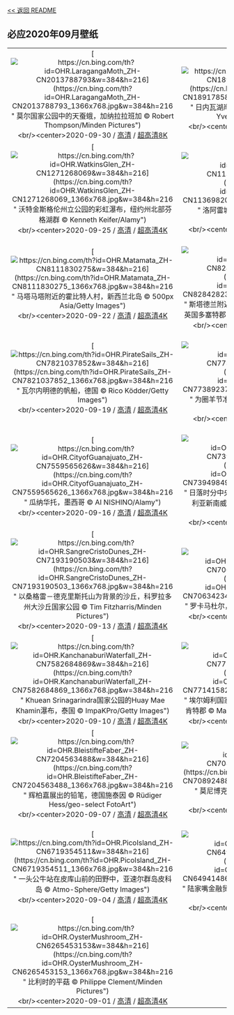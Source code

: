 [<< 返回 README](../../README.md)
## 必应2020年09月壁纸
||||
|:---:|:---:|:---:|
|[![https://cn.bing.com/th?id=OHR.LaragangaMoth_ZH-CN2013788793&w=384&h=216](https://cn.bing.com/th?id=OHR.LaragangaMoth_ZH-CN2013788793_1366x768.jpg&w=384&h=216 " &#10;莫尔国家公园中的天蚕蛾，加纳拉拉班加&#10;© Robert Thompson/Minden Pictures")](https://cn.bing.com/search?q=%E8%8E%AB%E5%B0%94%E5%9B%BD%E5%AE%B6%E5%85%AC%E5%9B%AD%E4%B8%AD%E7%9A%84%E5%A4%A9%E8%9A%95%E8%9B%BE%EF%BC%8C%E5%8A%A0%E7%BA%B3%E6%8B%89%E6%8B%89%E7%8F%AD%E5%8A%A0&form=hpcapt&mkt=zh-cn&filters=HpDate:"20200930_1600")<br/><center>2020-09-30 / [高清](https://cn.bing.com/th?id=OHR.LaragangaMoth_ZH-CN2013788793_1920x1200.jpg&w=1920&h=1200) / [超高清8K](https://cn.bing.comhttps://cn.bing.com/th?id=OHR.LaragangaMoth_ZH-CN2013788793_UHD.jpg)<center/>|[![https://cn.bing.com/th?id=OHR.Lavaux_ZH-CN1891785892&w=384&h=216](https://cn.bing.com/th?id=OHR.Lavaux_ZH-CN1891785892_1366x768.jpg&w=384&h=216 " &#10;日内瓦湖岸上陡峭的拉沃葡萄园梯田，瑞士&#10;© Yves Marcoux/plainpicture")](https://cn.bing.com/search?q=%E6%97%A5%E5%86%85%E7%93%A6%E6%B9%96%E5%B2%B8%E4%B8%8A%E9%99%A1%E5%B3%AD%E7%9A%84%E6%8B%89%E6%B2%83%E8%91%A1%E8%90%84%E5%9B%AD%E6%A2%AF%E7%94%B0%EF%BC%8C%E7%91%9E%E5%A3%AB&form=hpcapt&mkt=zh-cn&filters=HpDate:"20200929_1600")<br/><center>2020-09-29 / [高清](https://cn.bing.com/th?id=OHR.Lavaux_ZH-CN1891785892_1920x1200.jpg&w=1920&h=1200) / [超高清4K](https://cn.bing.com/th?id=OHR.Lavaux_ZH-CN1891785892_UHD.jpg&w=3840&h=2160)<center/>|[![https://cn.bing.com/th?id=OHR.GreatBlueShark_ZH-CN1757082635&w=384&h=216](https://cn.bing.com/th?id=OHR.GreatBlueShark_ZH-CN1757082635_1366x768.jpg&w=384&h=216 " &#10;北大西洋亚速尔群岛附近的大青鲨&#10;© Nuno Sa/Minden Pictures")](https://cn.bing.com/search?q=%E5%8C%97%E5%A4%A7%E8%A5%BF%E6%B4%8B%E4%BA%9A%E9%80%9F%E5%B0%94%E7%BE%A4%E5%B2%9B%E9%99%84%E8%BF%91%E7%9A%84%E5%A4%A7%E9%9D%92%E9%B2%A8&form=hpcapt&mkt=zh-cn&filters=HpDate:"20200928_1600")<br/><center>2020-09-28 / [高清](https://cn.bing.com/th?id=OHR.GreatBlueShark_ZH-CN1757082635_1920x1200.jpg&w=1920&h=1200) / [超高清4K](https://cn.bing.com/th?id=OHR.GreatBlueShark_ZH-CN1757082635_UHD.jpg&w=3840&h=2160)<center/>|
|[![https://cn.bing.com/th?id=OHR.WatkinsGlen_ZH-CN1271268069&w=384&h=216](https://cn.bing.com/th?id=OHR.WatkinsGlen_ZH-CN1271268069_1366x768.jpg&w=384&h=216 " &#10;沃特金斯格伦州立公园的彩虹瀑布，纽约州北部芬格湖群&#10;© Kenneth Keifer/Alamy")](https://cn.bing.com/search?q=%E6%B2%83%E7%89%B9%E9%87%91%E6%96%AF%E6%A0%BC%E4%BC%A6%E5%B7%9E%E7%AB%8B%E5%85%AC%E5%9B%AD%E7%9A%84%E5%BD%A9%E8%99%B9%E7%80%91%E5%B8%83%EF%BC%8C%E7%BA%BD%E7%BA%A6%E5%B7%9E%E5%8C%97%E9%83%A8%E8%8A%AC%E6%A0%BC%E6%B9%96%E7%BE%A4&form=hpcapt&mkt=zh-cn&filters=HpDate:"20200925_1600")<br/><center>2020-09-25 / [高清](https://cn.bing.com/th?id=OHR.WatkinsGlen_ZH-CN1271268069_1920x1200.jpg&w=1920&h=1200) / [超高清4K](https://cn.bing.com/th?id=OHR.WatkinsGlen_ZH-CN1271268069_UHD.jpg&w=3840&h=2160)<center/>|[![https://cn.bing.com/th?id=OHR.LoarreCastle_ZH-CN1136982025&w=384&h=216](https://cn.bing.com/th?id=OHR.LoarreCastle_ZH-CN1136982025_1366x768.jpg&w=384&h=216 " &#10;洛阿雷城堡，西班牙韦斯卡&#10;© Sebastian Wasek/Alamy")](https://cn.bing.com/search?q=%E6%B4%9B%E9%98%BF%E9%9B%B7%E5%9F%8E%E5%A0%A1%EF%BC%8C%E8%A5%BF%E7%8F%AD%E7%89%99%E9%9F%A6%E6%96%AF%E5%8D%A1&form=hpcapt&mkt=zh-cn&filters=HpDate:"20200925_1600")<br/><center>2020-09-25 / [高清](https://cn.bing.com/th?id=OHR.LoarreCastle_ZH-CN1136982025_1920x1200.jpg&w=1920&h=1200) / [超高清4K](https://cn.bing.com/th?id=OHR.LoarreCastle_ZH-CN1136982025_UHD.jpg&w=3840&h=2160)<center/>|[![https://cn.bing.com/th?id=OHR.GoldenGinkgo_ZH-CN8507013452&w=384&h=216](https://cn.bing.com/th?id=OHR.GoldenGinkgo_ZH-CN8507013452_1366x768.jpg&w=384&h=216 " &#10;玄武湖公园的金色银杏叶，中国南京&#10;© SIPA Asia/ZUMA Wire/Alamy")](https://cn.bing.com/search?q=%E7%8E%84%E6%AD%A6%E6%B9%96%E5%85%AC%E5%9B%AD%E7%9A%84%E9%87%91%E8%89%B2%E9%93%B6%E6%9D%8F%E5%8F%B6%EF%BC%8C%E4%B8%AD%E5%9B%BD%E5%8D%97%E4%BA%AC&form=hpcapt&mkt=zh-cn&filters=HpDate:"20200923_1600")<br/><center>2020-09-23 / [高清](https://cn.bing.com/th?id=OHR.GoldenGinkgo_ZH-CN8507013452_1920x1200.jpg&w=1920&h=1200) / [超高清](https://cn.bing.comhttps://cn.bing.com/th?id=OHR.GoldenGinkgo_ZH-CN8507013452_UHD.jpg)<center/>|
|[![https://cn.bing.com/th?id=OHR.Matamata_ZH-CN8111830275&w=384&h=216](https://cn.bing.com/th?id=OHR.Matamata_ZH-CN8111830275_1366x768.jpg&w=384&h=216 " &#10;马塔马塔附近的霍比特人村，新西兰北岛&#10;© 500px Asia/Getty Images")](https://cn.bing.com/search?q=%E9%A9%AC%E5%A1%94%E9%A9%AC%E5%A1%94%E9%99%84%E8%BF%91%E7%9A%84%E9%9C%8D%E6%AF%94%E7%89%B9%E4%BA%BA%E6%9D%91%EF%BC%8C%E6%96%B0%E8%A5%BF%E5%85%B0%E5%8C%97%E5%B2%9B&form=hpcapt&mkt=zh-cn&filters=HpDate:"20200922_1600")<br/><center>2020-09-22 / [高清](https://cn.bing.com/th?id=OHR.Matamata_ZH-CN8111830275_1920x1200.jpg&w=1920&h=1200) / [超高清4K](https://cn.bing.com/th?id=OHR.Matamata_ZH-CN8111830275_UHD.jpg&w=3840&h=2160)<center/>|[![https://cn.bing.com/th?id=OHR.DorsetHeather_ZH-CN8284282373&w=384&h=216](https://cn.bing.com/th?id=OHR.DorsetHeather_ZH-CN8284282373_1366x768.jpg&w=384&h=216 " &#10;斯塔德兰附近荒野上丛生的紫色和粉红色帚石楠，英国多塞特郡&#10;© allou/iStock/Getty Images Plus")](https://cn.bing.com/search?q=%E6%96%AF%E5%A1%94%E5%BE%B7%E5%85%B0%E9%99%84%E8%BF%91%E8%8D%92%E9%87%8E%E4%B8%8A%E4%B8%9B%E7%94%9F%E7%9A%84%E7%B4%AB%E8%89%B2%E5%92%8C%E7%B2%89%E7%BA%A2%E8%89%B2%E5%B8%9A%E7%9F%B3%E6%A5%A0%EF%BC%8C%E8%8B%B1%E5%9B%BD%E5%A4%9A%E5%A1%9E%E7%89%B9%E9%83%A1&form=hpcapt&mkt=zh-cn&filters=HpDate:"20200921_1600")<br/><center>2020-09-21 / [高清](https://cn.bing.com/th?id=OHR.DorsetHeather_ZH-CN8284282373_1920x1200.jpg&w=1920&h=1200) / [超高清](https://cn.bing.comhttps://cn.bing.com/th?id=OHR.DorsetHeather_ZH-CN8284282373_UHD.jpg)<center/>|[![https://cn.bing.com/th?id=OHR.MontereyPup_ZH-CN7914017418&w=384&h=216](https://cn.bing.com/th?id=OHR.MontereyPup_ZH-CN7914017418_1366x768.jpg&w=384&h=216 " &#10;海獭妈妈和新生的小狗，加利福尼亚蒙特雷湾&#10;© Suzi Eszterhas/Minden Pictures")](https://cn.bing.com/search?q=%E6%B5%B7%E7%8D%AD%E5%A6%88%E5%A6%88%E5%92%8C%E6%96%B0%E7%94%9F%E7%9A%84%E5%B0%8F%E7%8B%97%EF%BC%8C%E5%8A%A0%E5%88%A9%E7%A6%8F%E5%B0%BC%E4%BA%9A%E8%92%99%E7%89%B9%E9%9B%B7%E6%B9%BE&form=hpcapt&mkt=zh-cn&filters=HpDate:"20200920_1600")<br/><center>2020-09-20 / [高清](https://cn.bing.com/th?id=OHR.MontereyPup_ZH-CN7914017418_1920x1200.jpg&w=1920&h=1200) / [超高清4K](https://cn.bing.com/th?id=OHR.MontereyPup_ZH-CN7914017418_UHD.jpg&w=3840&h=2160)<center/>|
|[![https://cn.bing.com/th?id=OHR.PirateSails_ZH-CN7821037852&w=384&h=216](https://cn.bing.com/th?id=OHR.PirateSails_ZH-CN7821037852_1366x768.jpg&w=384&h=216 " &#10;瓦尔内明德的帆船，德国&#10;© Rico Ködder/Getty Images")](https://cn.bing.com/search?q=%E7%93%A6%E5%B0%94%E5%86%85%E6%98%8E%E5%BE%B7%E7%9A%84%E5%B8%86%E8%88%B9%EF%BC%8C%E5%BE%B7%E5%9B%BD&form=hpcapt&mkt=zh-cn&filters=HpDate:"20200919_1600")<br/><center>2020-09-19 / [高清](https://cn.bing.com/th?id=OHR.PirateSails_ZH-CN7821037852_1920x1200.jpg&w=1920&h=1200) / [超高清4K](https://cn.bing.com/th?id=OHR.PirateSails_ZH-CN7821037852_UHD.jpg&w=3840&h=2160)<center/>|[![https://cn.bing.com/th?id=OHR.IcelandicRettir_ZH-CN7738923773&w=384&h=216](https://cn.bing.com/th?id=OHR.IcelandicRettir_ZH-CN7738923773_1366x768.jpg&w=384&h=216 " &#10;为圈羊节准备的冰岛羊&#10;© Pieter Tytgat/Getty Images")](https://cn.bing.com/search?q=%E4%B8%BA%E5%9C%88%E7%BE%8A%E8%8A%82%E5%87%86%E5%A4%87%E7%9A%84%E5%86%B0%E5%B2%9B%E7%BE%8A&form=hpcapt&mkt=zh-cn&filters=HpDate:"20200918_1600")<br/><center>2020-09-18 / [高清](https://cn.bing.com/th?id=OHR.IcelandicRettir_ZH-CN7738923773_1920x1200.jpg&w=1920&h=1200) / [超高清](https://cn.bing.comhttps://cn.bing.com/th?id=OHR.IcelandicRettir_ZH-CN7738923773_UHD.jpg)<center/>|[![https://cn.bing.com/th?id=OHR.MistyVineyard_ZH-CN7642034150&w=384&h=216](https://cn.bing.com/th?id=OHR.MistyVineyard_ZH-CN7642034150_1366x768.jpg&w=384&h=216 " &#10;波尔多葡萄园，法国&#10;© agefotostock/Alamy")](https://cn.bing.com/search?q=%E6%B3%A2%E5%B0%94%E5%A4%9A%E8%91%A1%E8%90%84%E5%9B%AD%EF%BC%8C%E6%B3%95%E5%9B%BD&form=hpcapt&mkt=zh-cn&filters=HpDate:"20200917_1600")<br/><center>2020-09-17 / [高清](https://cn.bing.com/th?id=OHR.MistyVineyard_ZH-CN7642034150_1920x1200.jpg&w=1920&h=1200) / [超高清4K](https://cn.bing.com/th?id=OHR.MistyVineyard_ZH-CN7642034150_UHD.jpg&w=3840&h=2160)<center/>|
|[![https://cn.bing.com/th?id=OHR.CityofGuanajuato_ZH-CN7559565626&w=384&h=216](https://cn.bing.com/th?id=OHR.CityofGuanajuato_ZH-CN7559565626_1366x768.jpg&w=384&h=216 " &#10;瓜纳华托，墨西哥&#10;© AI NISHINO/Alamy")](https://cn.bing.com/search?q=%E7%93%9C%E7%BA%B3%E5%8D%8E%E6%89%98%EF%BC%8C%E5%A2%A8%E8%A5%BF%E5%93%A5&form=hpcapt&mkt=zh-cn&filters=HpDate:"20200916_1600")<br/><center>2020-09-16 / [高清](https://cn.bing.com/th?id=OHR.CityofGuanajuato_ZH-CN7559565626_1920x1200.jpg&w=1920&h=1200) / [超高清4K](https://cn.bing.com/th?id=OHR.CityofGuanajuato_ZH-CN7559565626_UHD.jpg&w=3840&h=2160)<center/>|[![https://cn.bing.com/th?id=OHR.LifeguardEntrance_ZH-CN7394984988&w=384&h=216](https://cn.bing.com/th?id=OHR.LifeguardEntrance_ZH-CN7394984988_1366x768.jpg&w=384&h=216 " &#10;日落时分中央海岸入口海滩上的救生员小屋，澳大利亚新南威尔士州&#10;© Yury Prokopenko/Getty Images")](https://cn.bing.com/search?q=%E6%97%A5%E8%90%BD%E6%97%B6%E5%88%86%E4%B8%AD%E5%A4%AE%E6%B5%B7%E5%B2%B8%E5%85%A5%E5%8F%A3%E6%B5%B7%E6%BB%A9%E4%B8%8A%E7%9A%84%E6%95%91%E7%94%9F%E5%91%98%E5%B0%8F%E5%B1%8B%EF%BC%8C%E6%BE%B3%E5%A4%A7%E5%88%A9%E4%BA%9A%E6%96%B0%E5%8D%97%E5%A8%81%E5%B0%94%E5%A3%AB%E5%B7%9E&form=hpcapt&mkt=zh-cn&filters=HpDate:"20200915_1600")<br/><center>2020-09-15 / [高清](https://cn.bing.com/th?id=OHR.LifeguardEntrance_ZH-CN7394984988_1920x1200.jpg&w=1920&h=1200) / [超高清4K](https://cn.bing.com/th?id=OHR.LifeguardEntrance_ZH-CN7394984988_UHD.jpg&w=3840&h=2160)<center/>|[![https://cn.bing.com/th?id=OHR.YellowBells_ZH-CN7296699570&w=384&h=216](https://cn.bing.com/th?id=OHR.YellowBells_ZH-CN7296699570_1366x768.jpg&w=384&h=216 " &#10;在食用黄钟花的红喉北蜂鸟，德克萨斯州丘陵地&#10;© Rolf Nussbaumer/Danita Delimont")](https://cn.bing.com/search?q=%E5%9C%A8%E9%A3%9F%E7%94%A8%E9%BB%84%E9%92%9F%E8%8A%B1%E7%9A%84%E7%BA%A2%E5%96%89%E5%8C%97%E8%9C%82%E9%B8%9F%EF%BC%8C%E5%BE%B7%E5%85%8B%E8%90%A8%E6%96%AF%E5%B7%9E%E4%B8%98%E9%99%B5%E5%9C%B0&form=hpcapt&mkt=zh-cn&filters=HpDate:"20200914_1600")<br/><center>2020-09-14 / [高清](https://cn.bing.com/th?id=OHR.YellowBells_ZH-CN7296699570_1920x1200.jpg&w=1920&h=1200) / [超高清4K](https://cn.bing.com/th?id=OHR.YellowBells_ZH-CN7296699570_UHD.jpg&w=3840&h=2160)<center/>|
|[![https://cn.bing.com/th?id=OHR.SangreCristoDunes_ZH-CN7193190503&w=384&h=216](https://cn.bing.com/th?id=OHR.SangreCristoDunes_ZH-CN7193190503_1366x768.jpg&w=384&h=216 " &#10;以桑格雷－德克里斯托山为背景的沙丘，科罗拉多州大沙丘国家公园&#10;© Tim Fitzharris/Minden Pictures")](https://cn.bing.com/search?q=%E4%BB%A5%E6%A1%91%E6%A0%BC%E9%9B%B7%EF%BC%8D%E5%BE%B7%E5%85%8B%E9%87%8C%E6%96%AF%E6%89%98%E5%B1%B1%E4%B8%BA%E8%83%8C%E6%99%AF%E7%9A%84%E6%B2%99%E4%B8%98%EF%BC%8C%E7%A7%91%E7%BD%97%E6%8B%89%E5%A4%9A%E5%B7%9E%E5%A4%A7%E6%B2%99%E4%B8%98%E5%9B%BD%E5%AE%B6%E5%85%AC%E5%9B%AD&form=hpcapt&mkt=zh-cn&filters=HpDate:"20200913_1600")<br/><center>2020-09-13 / [高清](https://cn.bing.com/th?id=OHR.SangreCristoDunes_ZH-CN7193190503_1920x1200.jpg&w=1920&h=1200) / [超高清4K](https://cn.bing.com/th?id=OHR.SangreCristoDunes_ZH-CN7193190503_UHD.jpg&w=3840&h=2160)<center/>|[![https://cn.bing.com/th?id=OHR.MedievalRocamadour_ZH-CN7063423495&w=384&h=216](https://cn.bing.com/th?id=OHR.MedievalRocamadour_ZH-CN7063423495_1366x768.jpg&w=384&h=216 " &#10;罗卡马杜尔，法国&#10;© Rrrainbow/Getty Images")](https://cn.bing.com/search?q=%E7%BD%97%E5%8D%A1%E9%A9%AC%E6%9D%9C%E5%B0%94%EF%BC%8C%E6%B3%95%E5%9B%BD&form=hpcapt&mkt=zh-cn&filters=HpDate:"20200912_1600")<br/><center>2020-09-12 / [高清](https://cn.bing.com/th?id=OHR.MedievalRocamadour_ZH-CN7063423495_1920x1200.jpg&w=1920&h=1200) / [超高清4K](https://cn.bing.com/th?id=OHR.MedievalRocamadour_ZH-CN7063423495_UHD.jpg&w=3840&h=2160)<center/>|[![https://cn.bing.com/th?id=OHR.TorontoSky_ZH-CN6932705886&w=384&h=216](https://cn.bing.com/th?id=OHR.TorontoSky_ZH-CN6932705886_1366x768.jpg&w=384&h=216 " &#10;日落时的多伦多天际线&#10;© diegograndi/Getty Images")](https://cn.bing.com/search?q=%E6%97%A5%E8%90%BD%E6%97%B6%E7%9A%84%E5%A4%9A%E4%BC%A6%E5%A4%9A%E5%A4%A9%E9%99%85%E7%BA%BF&form=hpcapt&mkt=zh-cn&filters=HpDate:"20200911_1600")<br/><center>2020-09-11 / [高清](https://cn.bing.com/th?id=OHR.TorontoSky_ZH-CN6932705886_1920x1200.jpg&w=1920&h=1200) / [超高清](https://cn.bing.comhttps://cn.bing.com/th?id=OHR.TorontoSky_ZH-CN6932705886_UHD.jpg)<center/>|
|[![https://cn.bing.com/th?id=OHR.KanchanaburiWaterfall_ZH-CN7582684869&w=384&h=216](https://cn.bing.com/th?id=OHR.KanchanaburiWaterfall_ZH-CN7582684869_1366x768.jpg&w=384&h=216 " &#10;Khuean Srinagarindra国家公园的Huay Mae Khamin瀑布，泰国&#10;© ImpaKPro/Getty Images")](https://cn.bing.com/search?q=Khuean&form=hpcapt&mkt=zh-cn&filters=HpDate:"20200910_1600")<br/><center>2020-09-10 / [高清](https://cn.bing.com/th?id=OHR.KanchanaburiWaterfall_ZH-CN7582684869_1920x1200.jpg&w=1920&h=1200) / [超高清4K](https://cn.bing.com/th?id=OHR.KanchanaburiWaterfall_ZH-CN7582684869_UHD.jpg&w=3840&h=2160)<center/>|[![https://cn.bing.com/th?id=OHR.BeardedReedling_ZH-CN7714158275&w=384&h=216](https://cn.bing.com/th?id=OHR.BeardedReedling_ZH-CN7714158275_1366x768.jpg&w=384&h=216 " &#10;埃尔姆利国家自然保护区里的一只文须雀，英格兰肯特郡&#10;© Mark Bridger/Offset by Shutterstock")](https://cn.bing.com/search?q=%E5%9F%83%E5%B0%94%E5%A7%86%E5%88%A9%E5%9B%BD%E5%AE%B6%E8%87%AA%E7%84%B6%E4%BF%9D%E6%8A%A4%E5%8C%BA%E9%87%8C%E7%9A%84%E4%B8%80%E5%8F%AA%E6%96%87%E9%A1%BB%E9%9B%80%EF%BC%8C%E8%8B%B1%E6%A0%BC%E5%85%B0%E8%82%AF%E7%89%B9%E9%83%A1&form=hpcapt&mkt=zh-cn&filters=HpDate:"20200909_1600")<br/><center>2020-09-09 / [高清](https://cn.bing.com/th?id=OHR.BeardedReedling_ZH-CN7714158275_1920x1200.jpg&w=1920&h=1200) / [超高清4K](https://cn.bing.com/th?id=OHR.BeardedReedling_ZH-CN7714158275_UHD.jpg&w=3840&h=2160)<center/>|[![https://cn.bing.com/th?id=OHR.OttoSettembre_ZH-CN7378112626&w=384&h=216](https://cn.bing.com/th?id=OHR.OttoSettembre_ZH-CN7378112626_1366x768.jpg&w=384&h=216 " &#10;瓦莱塔，马耳他&#10;© Deejpilot/GettyImages")](https://cn.bing.com/search?q=%E7%93%A6%E8%8E%B1%E5%A1%94%EF%BC%8C%E9%A9%AC%E8%80%B3%E4%BB%96&form=hpcapt&mkt=zh-cn&filters=HpDate:"20200908_1600")<br/><center>2020-09-08 / [高清](https://cn.bing.com/th?id=OHR.OttoSettembre_ZH-CN7378112626_1920x1200.jpg&w=1920&h=1200) / [超高清4K](https://cn.bing.com/th?id=OHR.OttoSettembre_ZH-CN7378112626_UHD.jpg&w=3840&h=2160)<center/>|
|[![https://cn.bing.com/th?id=OHR.BleistifteFaber_ZH-CN7204563488&w=384&h=216](https://cn.bing.com/th?id=OHR.BleistifteFaber_ZH-CN7204563488_1366x768.jpg&w=384&h=216 " &#10;辉柏嘉展出的铅笔，德国施泰因&#10;© Rüdiger Hess/geo-select FotoArt")](https://cn.bing.com/search?q=%E8%BE%89%E6%9F%8F%E5%98%89%E5%B1%95%E5%87%BA%E7%9A%84%E9%93%85%E7%AC%94%EF%BC%8C%E5%BE%B7%E5%9B%BD%E6%96%BD%E6%B3%B0%E5%9B%A0&form=hpcapt&mkt=zh-cn&filters=HpDate:"20200907_1600")<br/><center>2020-09-07 / [高清](https://cn.bing.com/th?id=OHR.BleistifteFaber_ZH-CN7204563488_1920x1200.jpg&w=1920&h=1200) / [超高清4K](https://cn.bing.com/th?id=OHR.BleistifteFaber_ZH-CN7204563488_UHD.jpg&w=3840&h=2160)<center/>|[![https://cn.bing.com/th?id=OHR.LongIsland_ZH-CN7089248815&w=384&h=216](https://cn.bing.com/th?id=OHR.LongIsland_ZH-CN7089248815_1366x768.jpg&w=384&h=216 " &#10;莫尼博克湾的芦苇岛，纽约长岛&#10;© Claudia Uripos/eStock Photo")](https://cn.bing.com/search?q=%E8%8E%AB%E5%B0%BC%E5%8D%9A%E5%85%8B%E6%B9%BE%E7%9A%84%E8%8A%A6%E8%8B%87%E5%B2%9B%EF%BC%8C%E7%BA%BD%E7%BA%A6%E9%95%BF%E5%B2%9B&form=hpcapt&mkt=zh-cn&filters=HpDate:"20200906_1600")<br/><center>2020-09-06 / [高清](https://cn.bing.com/th?id=OHR.LongIsland_ZH-CN7089248815_1920x1200.jpg&w=1920&h=1200) / [超高清4K](https://cn.bing.com/th?id=OHR.LongIsland_ZH-CN7089248815_UHD.jpg&w=3840&h=2160)<center/>|[![https://cn.bing.com/th?id=OHR.BeaverDam_ZH-CN6855160492&w=384&h=216](https://cn.bing.com/th?id=OHR.BeaverDam_ZH-CN6855160492_1366x768.jpg&w=384&h=216 " &#10;锯齿国家森林里的海狸坝，爱达荷州&#10;© Charles Knowles/Alamy")](https://cn.bing.com/search?q=%E9%94%AF%E9%BD%BF%E5%9B%BD%E5%AE%B6%E6%A3%AE%E6%9E%97%E9%87%8C%E7%9A%84%E6%B5%B7%E7%8B%B8%E5%9D%9D%EF%BC%8C%E7%88%B1%E8%BE%BE%E8%8D%B7%E5%B7%9E&form=hpcapt&mkt=zh-cn&filters=HpDate:"20200905_1600")<br/><center>2020-09-05 / [高清](https://cn.bing.com/th?id=OHR.BeaverDam_ZH-CN6855160492_1920x1200.jpg&w=1920&h=1200) / [超高清4K](https://cn.bing.com/th?id=OHR.BeaverDam_ZH-CN6855160492_UHD.jpg&w=3840&h=2160)<center/>|
|[![https://cn.bing.com/th?id=OHR.PicoIsland_ZH-CN6719354511&w=384&h=216](https://cn.bing.com/th?id=OHR.PicoIsland_ZH-CN6719354511_1366x768.jpg&w=384&h=216 " &#10;一头公牛站在皮库山前的田野中，亚速尔群岛皮科岛&#10;© Atmo-Sphere/Getty Images")](https://cn.bing.com/search?q=%E4%B8%80%E5%A4%B4%E5%85%AC%E7%89%9B%E7%AB%99%E5%9C%A8%E7%9A%AE%E5%BA%93%E5%B1%B1%E5%89%8D%E7%9A%84%E7%94%B0%E9%87%8E%E4%B8%AD%EF%BC%8C%E4%BA%9A%E9%80%9F%E5%B0%94%E7%BE%A4%E5%B2%9B%E7%9A%AE%E7%A7%91%E5%B2%9B&form=hpcapt&mkt=zh-cn&filters=HpDate:"20200904_1600")<br/><center>2020-09-04 / [高清](https://cn.bing.com/th?id=OHR.PicoIsland_ZH-CN6719354511_1920x1200.jpg&w=1920&h=1200) / [超高清4K](https://cn.bing.com/th?id=OHR.PicoIsland_ZH-CN6719354511_UHD.jpg&w=3840&h=2160)<center/>|[![https://cn.bing.com/th?id=OHR.FinancialTowers_ZH-CN6494148642&w=384&h=216](https://cn.bing.com/th?id=OHR.FinancialTowers_ZH-CN6494148642_1366x768.jpg&w=384&h=216 " &#10;陆家嘴金融贸易区，中国上海&#10;© Jackal Pan/Getty Images")](https://cn.bing.com/search?q=%E9%99%86%E5%AE%B6%E5%98%B4%E9%87%91%E8%9E%8D%E8%B4%B8%E6%98%93%E5%8C%BA%EF%BC%8C%E4%B8%AD%E5%9B%BD%E4%B8%8A%E6%B5%B7&form=hpcapt&mkt=zh-cn&filters=HpDate:"20200903_1600")<br/><center>2020-09-03 / [高清](https://cn.bing.com/th?id=OHR.FinancialTowers_ZH-CN6494148642_1920x1200.jpg&w=1920&h=1200) / [超高清4K](https://cn.bing.com/th?id=OHR.FinancialTowers_ZH-CN6494148642_UHD.jpg&w=3840&h=2160)<center/>|[![https://cn.bing.com/th?id=OHR.SmithRock_ZH-CN6383276214&w=384&h=216](https://cn.bing.com/th?id=OHR.SmithRock_ZH-CN6383276214_1366x768.jpg&w=384&h=216 " &#10;史密斯洛克州立公园，俄勒冈&#10;© Manuela Durson/Getty Images")](https://cn.bing.com/search?q=%E5%8F%B2%E5%AF%86%E6%96%AF%E6%B4%9B%E5%85%8B%E5%B7%9E%E7%AB%8B%E5%85%AC%E5%9B%AD%EF%BC%8C%E4%BF%84%E5%8B%92%E5%86%88&form=hpcapt&mkt=zh-cn&filters=HpDate:"20200902_1600")<br/><center>2020-09-02 / [高清](https://cn.bing.com/th?id=OHR.SmithRock_ZH-CN6383276214_1920x1200.jpg&w=1920&h=1200) / [超高清4K](https://cn.bing.com/th?id=OHR.SmithRock_ZH-CN6383276214_UHD.jpg&w=3840&h=2160)<center/>|
|[![https://cn.bing.com/th?id=OHR.OysterMushroom_ZH-CN6265453153&w=384&h=216](https://cn.bing.com/th?id=OHR.OysterMushroom_ZH-CN6265453153_1366x768.jpg&w=384&h=216 " &#10;比利时的平菇&#10;© Philippe Clement/Minden Pictures")](https://cn.bing.com/search?q=%E6%AF%94%E5%88%A9%E6%97%B6%E7%9A%84%E5%B9%B3%E8%8F%87&form=hpcapt&mkt=zh-cn&filters=HpDate:"20200901_1600")<br/><center>2020-09-01 / [高清](https://cn.bing.com/th?id=OHR.OysterMushroom_ZH-CN6265453153_1920x1200.jpg&w=1920&h=1200) / [超高清4K](https://cn.bing.com/th?id=OHR.OysterMushroom_ZH-CN6265453153_UHD.jpg&w=3840&h=2160)<center/>
